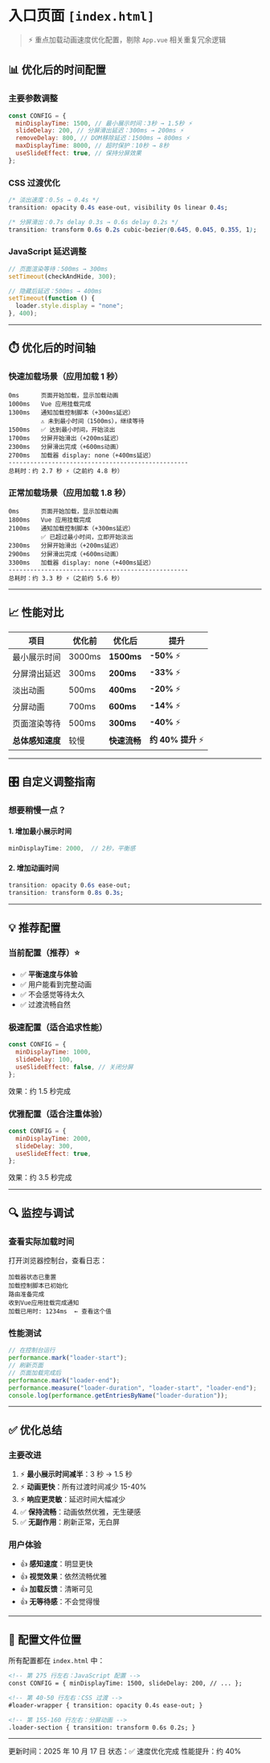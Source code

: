 # 入口页面 `[index.html]`

> ⚡ 重点加载动画速度优化配置，剔除 `App.vue` 相关重复冗余逻辑

## 📊 优化后的时间配置

### 主要参数调整

```javascript
const CONFIG = {
  minDisplayTime: 1500, // 最小展示时间：3秒 → 1.5秒 ⚡
  slideDelay: 200, // 分屏滑出延迟：300ms → 200ms ⚡
  removeDelay: 800, // DOM移除延迟：1500ms → 800ms ⚡
  maxDisplayTime: 8000, // 超时保护：10秒 → 8秒
  useSlideEffect: true, // 保持分屏效果
};
```

### CSS 过渡优化

```css
/* 淡出速度：0.5s → 0.4s */
transition: opacity 0.4s ease-out, visibility 0s linear 0.4s;

/* 分屏滑出：0.7s delay 0.3s → 0.6s delay 0.2s */
transition: transform 0.6s 0.2s cubic-bezier(0.645, 0.045, 0.355, 1);
```

### JavaScript 延迟调整

```javascript
// 页面渲染等待：500ms → 300ms
setTimeout(checkAndHide, 300);

// 隐藏后延迟：500ms → 400ms
setTimeout(function () {
  loader.style.display = "none";
}, 400);
```

---

## ⏱️ 优化后的时间轴

### 快速加载场景（应用加载 1 秒）

```
0ms      页面开始加载，显示加载动画
1000ms   Vue 应用挂载完成
1300ms   通知加载控制脚本（+300ms延迟）
         ⚠️ 未到最小时间（1500ms），继续等待
1500ms   ✅ 达到最小时间，开始淡出
1700ms   分屏开始滑出（+200ms延迟）
2300ms   分屏滑出完成（+600ms动画）
2700ms   加载器 display: none（+400ms延迟）
--------------------------------------------------
总耗时：约 2.7 秒 ⚡（之前约 4.8 秒）
```

### 正常加载场景（应用加载 1.8 秒）

```
0ms      页面开始加载，显示加载动画
1800ms   Vue 应用挂载完成
2100ms   通知加载控制脚本（+300ms延迟）
         ✅ 已超过最小时间，立即开始淡出
2300ms   分屏开始滑出（+200ms延迟）
2900ms   分屏滑出完成（+600ms动画）
3300ms   加载器 display: none（+400ms延迟）
--------------------------------------------------
总耗时：约 3.3 秒 ⚡（之前约 5.6 秒）
```

---

## 📈 性能对比

| 项目             | 优化前 | 优化后       | 提升               |
| ---------------- | ------ | ------------ | ------------------ |
| 最小展示时间     | 3000ms | **1500ms**   | **-50%** ⚡        |
| 分屏滑出延迟     | 300ms  | **200ms**    | **-33%** ⚡        |
| 淡出动画         | 500ms  | **400ms**    | **-20%** ⚡        |
| 分屏动画         | 700ms  | **600ms**    | **-14%** ⚡        |
| 页面渲染等待     | 500ms  | **300ms**    | **-40%** ⚡        |
| **总体感知速度** | 较慢   | **快速流畅** | **约 40% 提升** ⚡ |

---

## 🎛️ 自定义调整指南

### 想要稍慢一点？

#### 1. 增加最小展示时间

```javascript
minDisplayTime: 2000,  // 2秒，平衡感
```

#### 2. 增加动画时间

```css
transition: opacity 0.6s ease-out;
transition: transform 0.8s 0.3s;
```

---

## 💡 推荐配置

### 当前配置（推荐）⭐

- ✅ **平衡速度与体验**
- ✅ 用户能看到完整动画
- ✅ 不会感觉等待太久
- ✅ 过渡流畅自然

### 极速配置（适合追求性能）

```javascript
const CONFIG = {
  minDisplayTime: 1000,
  slideDelay: 100,
  useSlideEffect: false, // 关闭分屏
};
```

效果：约 1.5 秒完成

### 优雅配置（适合注重体验）

```javascript
const CONFIG = {
  minDisplayTime: 2000,
  slideDelay: 300,
  useSlideEffect: true,
};
```

效果：约 3.5 秒完成

---

## 🔍 监控与调试

### 查看实际加载时间

打开浏览器控制台，查看日志：

```
加载器状态已重置
加载控制脚本已初始化
路由准备完成
收到Vue应用挂载完成通知
加载已用时: 1234ms  ← 查看这个值
```

### 性能测试

```javascript
// 在控制台运行
performance.mark("loader-start");
// 刷新页面
// 页面加载完成后
performance.mark("loader-end");
performance.measure("loader-duration", "loader-start", "loader-end");
console.log(performance.getEntriesByName("loader-duration"));
```

---

## ✅ 优化总结

### 主要改进

1. ⚡ **最小展示时间减半**：3 秒 → 1.5 秒
2. ⚡ **动画更快**：所有过渡时间减少 15-40%
3. ⚡ **响应更灵敏**：延迟时间大幅减少
4. ✅ **保持流畅**：动画依然优雅，无生硬感
5. ✅ **无副作用**：刷新正常，无白屏

### 用户体验

- 👍 **感知速度**：明显更快
- 👍 **视觉效果**：依然流畅优雅
- 👍 **加载反馈**：清晰可见
- 👍 **无等待感**：不会觉得慢

---

## 📝 配置文件位置

所有配置都在 `index.html` 中：

```html
<!-- 第 275 行左右：JavaScript 配置 -->
const CONFIG = { minDisplayTime: 1500, slideDelay: 200, // ... };

<!-- 第 40-50 行左右：CSS 过渡 -->
#loader-wrapper { transition: opacity 0.4s ease-out; }

<!-- 第 155-160 行左右：分屏动画 -->
.loader-section { transition: transform 0.6s 0.2s; }
```

---

更新时间：2025 年 10 月 17 日
状态：✅ 速度优化完成
性能提升：约 40%
